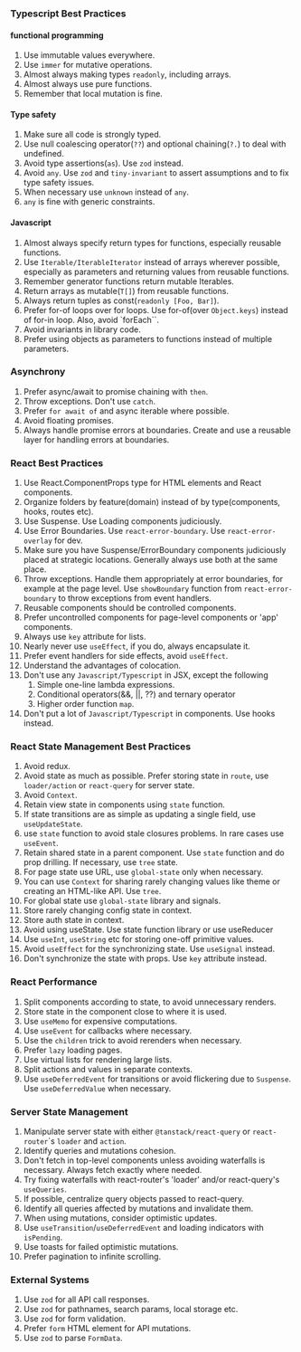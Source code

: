 ### Typescript Best Practices

#### functional programming

1. Use immutable values everywhere.
2. Use `immer` for mutative operations.
3. Almost always making types `readonly`, including arrays.
4. Almost always use pure functions.
5. Remember that local mutation is fine.

#### Type safety

1. Make sure all code is strongly typed.
2. Use null coalescing operator(`??`) and optional chaining(`?.`) to deal with
   undefined.
3. Avoid type assertions(`as`). Use `zod` instead.
4. Avoid `any`. Use `zod` and `tiny-invariant` to assert assumptions and to fix
   type safety issues.
5. When necessary use `unknown` instead of `any`.
6. `any` is fine with generic constraints.

#### Javascript

1. Almost always specify return types for functions, especially reusable
   functions.
2. Use `Iterable/IterableIterator` instead of arrays wherever possible,
   especially as parameters and returning values from reusable functions.
3. Remember generator functions return mutable Iterables.
4. Return arrays as mutable(`T[]`) from reusable functions.
5. Always return tuples as const(`readonly [Foo, Bar]`).
6. Prefer for-of loops over for loops. Use for-of(over `Object.keys`) instead of
   for-in loop. Also, avoid `forEach``.
7. Avoid invariants in library code.
8. Prefer using objects as parameters to functions instead of multiple
   parameters.

### Asynchrony

1. Prefer async/await to promise chaining with `then`.
2. Throw exceptions. Don't use `catch`.
3. Prefer `for await of` and async iterable where possible.
4. Avoid floating promises.
5. Always handle promise errors at boundaries. Create and use a reusable layer
   for handling errors at boundaries.

### React Best Practices

1. Use React.ComponentProps type for HTML elements and React components.
2. Organize folders by feature(domain) instead of by type(components, hooks,
   routes etc).
3. Use Suspense. Use Loading components judiciously.
4. Use Error Boundaries. Use `react-error-boundary`. Use `react-error-overlay`
   for dev.
5. Make sure you have Suspense/ErrorBoundary components judiciously placed at
   strategic locations. Generally always use both at the same place.
6. Throw exceptions. Handle them appropriately at error boundaries, for example
   at the page level. Use `showBoundary` function from `react-error-boundary` to
   throw exceptions from event handlers.
7. Reusable components should be controlled components.
8. Prefer uncontrolled components for page-level components or 'app' components.
9. Always use `key` attribute for lists.
10. Nearly never use `useEffect`, if you do, always encapsulate it.
11. Prefer event handlers for side effects, avoid `useEffect`.
12. Understand the advantages of colocation.
13. Don't use any `Javascript/Typescript` in JSX, except the following
    1. Simple one-line lambda expressions.
    2. Conditional operators(&&, ||, ??) and ternary operator
    3. Higher order function `map`.
14. Don't put a lot of `Javascript/Typescript` in components. Use hooks instead.

### React State Management Best Practices

1. Avoid redux.
2. Avoid state as much as possible. Prefer storing state in `route`, use
   `loader/action` or `react-query` for server state.
3. Avoid `Context`.
4. Retain view state in components using `state` function.
5. If state transitions are as simple as updating a single field, use
   `useUpdateState`.
6. use `state` function to avoid stale closures problems. In rare cases use
   `useEvent`.
7. Retain shared state in a parent component. Use `state` function and do prop
   drilling. If necessary, use `tree` state.
8. For page state use URL, use `global-state` only when necessary.
9. You can use `Context` for sharing rarely changing values like theme or
   creating an HTML-like API. Use `tree`.
10. For global state use `global-state` library and signals.
11. Store rarely changing config state in context.
12. Store auth state in context.
13. Avoid using useState. Use state function library or use useReducer
14. Use `useInt`, `useString` etc for storing one-off primitive values.
15. Avoid `useEffect` for the synchronizing state. Use `useSignal` instead.
16. Don't synchronize the state with props. Use `key` attribute instead.

### React Performance

1. Split components according to state, to avoid unnecessary renders.
2. Store state in the component close to where it is used.
3. Use `useMemo` for expensive computations.
4. Use `useEvent` for callbacks where necessary.
5. Use the `children` trick to avoid rerenders when necessary.
6. Prefer `lazy` loading pages.
7. Use virtual lists for rendering large lists.
8. Split actions and values in separate contexts.
9. Use `useDeferredEvent` for transitions or avoid flickering due to `Suspense`.
   Use `useDeferredValue` when necessary.

### Server State Management

1. Manipulate server state with either `@tanstack/react-query` or
   `react-router`\`s `loader` and `action`.
2. Identify queries and mutations cohesion.
3. Don't fetch in top-level components unless avoiding waterfalls is necessary.
   Always fetch exactly where needed.
4. Try fixing waterfalls with react-router's 'loader' and/or react-query's
   `useQueries`.
5. If possible, centralize query objects passed to react-query.
6. Identify all queries affected by mutations and invalidate them.
7. When using mutations, consider optimistic updates.
8. Use `useTransition`/`useDeferredEvent` and loading indicators with
   `isPending`.
9. Use toasts for failed optimistic mutations.
10. Prefer pagination to infinite scrolling.

### External Systems

1. Use `zod` for all API call responses.
2. Use `zod` for pathnames, search params, local storage etc.
3. Use `zod` for form validation.
4. Prefer `form` HTML element for API mutations.
5. Use `zod` to parse `FormData`.
